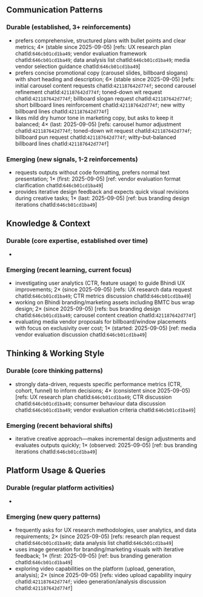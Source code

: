 ## Communication Patterns
### Durable (established, 3+ reinforcements)
- prefers comprehensive, structured plans with bullet points and clear metrics; 4× (stable since 2025-09-05) [refs: UX research plan chatId:`646cb01cd1ba49`; vendor evaluation framework chatId:`646cb01cd1ba49`; data analysis list chatId:`646cb01cd1ba49`; media vendor selection guidance chatId:`646cb01cd1ba49`]
- prefers concise promotional copy (carousel slides, billboard slogans) with short heading and description; 6× (stable since 2025-09-05) [refs: initial carousel content requests chatId:`421187642d774f`; second carousel refinement chatId:`421187642d774f`; toned-down wit request chatId:`421187642d774f`; billboard slogan request chatId:`421187642d774f`; short billboard lines reinforcement chatId:`421187642d774f`; new witty billboard lines chatId:`421187642d774f`]
- likes mild dry humor tone in marketing copy, but asks to keep it balanced; 4× (last: 2025-09-05) [refs: carousel humor adjustment chatId:`421187642d774f`; toned-down wit request chatId:`421187642d774f`; billboard pun request chatId:`421187642d774f`; witty-but-balanced billboard lines chatId:`421187642d774f`]

### Emerging (new signals, 1-2 reinforcements)
- requests outputs without code formatting, prefers normal text presentation; 1× (first: 2025-09-05) [ref: vendor evaluation format clarification chatId:`646cb01cd1ba49`]
- provides iterative design feedback and expects quick visual revisions during creative tasks; 1× (last: 2025-09-05) [ref: bus branding design iterations chatId:`646cb01cd1ba49`]

## Knowledge & Context
### Durable (core expertise, established over time)
-  

### Emerging (recent learning, current focus)
- investigating user analytics (CTR, feature usage) to guide Bhindi UX improvements; 2× (since 2025-09-05) [refs: UX research data request chatId:`646cb01cd1ba49`; CTR metrics discussion chatId:`646cb01cd1ba49`]
- working on Bhindi branding/marketing assets including BMTC bus wrap design; 2× (since 2025-09-05) [refs: bus branding design chatId:`646cb01cd1ba49`; carousel content creation chatId:`421187642d774f`]
- evaluating media vendor proposals for billboard/window placements with focus on exclusivity over cost; 1× (started: 2025-09-05) [ref: media vendor evaluation discussion chatId:`646cb01cd1ba49`]

## Thinking & Working Style
### Durable (core thinking patterns)
- strongly data-driven, requests specific performance metrics (CTR, cohort, funnel) to inform decisions; 4× (consistent since 2025-09-05) [refs: UX research plan chatId:`646cb01cd1ba49`; CTR discussion chatId:`646cb01cd1ba49`; consumer behaviour data discussion chatId:`646cb01cd1ba49`; vendor evaluation criteria chatId:`646cb01cd1ba49`]

### Emerging (recent behavioral shifts)
- iterative creative approach—makes incremental design adjustments and evaluates outputs quickly; 1× (observed: 2025-09-05) [ref: bus branding iterations chatId:`646cb01cd1ba49`]

## Platform Usage & Queries
### Durable (regular platform activities)
-  

### Emerging (new query patterns)
- frequently asks for UX research methodologies, user analytics, and data requirements; 2× (since 2025-09-05) [refs: research plan request chatId:`646cb01cd1ba49`; data analysis list chatId:`646cb01cd1ba49`]
- uses image generation for branding/marketing visuals with iterative feedback; 1× (first: 2025-09-05) [ref: bus branding generation chatId:`646cb01cd1ba49`]
- exploring video capabilities on the platform (upload, generation, analysis); 2× (since 2025-09-05) [refs: video upload capability inquiry chatId:`421187642d774f`; video generation/analysis discussion chatId:`421187642d774f`]
